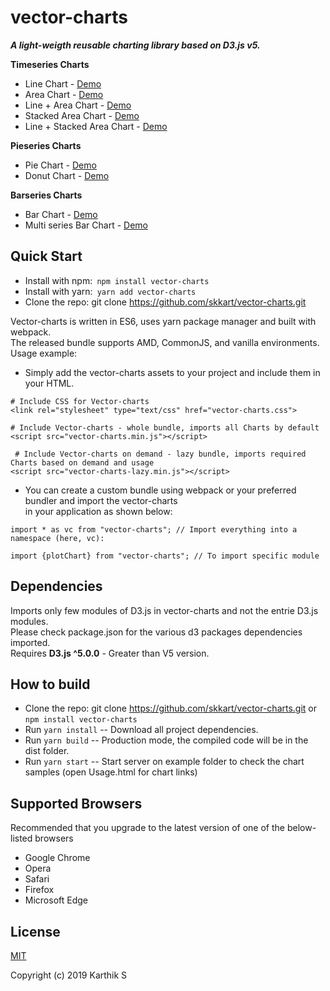 # vector-charts
***A light-weigth reusable charting library based on D3.js v5.***


**Timeseries Charts**
* Line Chart - [Demo](https://jsfiddle.net/46jtemnd/2/)
* Area Chart - [Demo](https://jsfiddle.net/46jtemnd/3/)
* Line + Area Chart - [Demo](https://jsfiddle.net/38q9n1vx/)
* Stacked Area Chart - [Demo](https://jsfiddle.net/46jtemnd/4/)
* Line + Stacked Area Chart - [Demo](https://jsfiddle.net/1scrhgb8/)

**Pieseries Charts**
* Pie Chart - [Demo](https://jsfiddle.net/46jtemnd/5/)
* Donut Chart - [Demo](https://jsfiddle.net/46jtemnd/6/)

**Barseries Charts**
* Bar Chart - [Demo](https://jsfiddle.net/46jtemnd/8/)
* Multi series Bar Chart - [Demo](https://jsfiddle.net/46jtemnd/7/)



## Quick Start
* Install with npm:``` npm install vector-charts```
* Install with yarn:``` yarn add vector-charts```
* Clone the repo: git clone https://github.com/skkart/vector-charts.git

Vector-charts is written in ES6, uses yarn package manager and built with webpack. \
The released bundle supports AMD, CommonJS, and vanilla environments. \
Usage example:
* Simply add the vector-charts assets to your project and include them in your HTML.
```
# Include CSS for Vector-charts
<link rel="stylesheet" type="text/css" href="vector-charts.css">

# Include Vector-charts - whole bundle, imports all Charts by default
<script src="vector-charts.min.js"></script>  
          
 # Include Vector-charts on demand - lazy bundle, imports required Charts based on demand and usage         
<script src="vector-charts-lazy.min.js"></script>

``` 
* You can create a custom bundle using webpack or your preferred bundler and import the vector-charts \
in your application as shown below:
```
import * as vc from "vector-charts"; // Import everything into a namespace (here, vc):

import {plotChart} from "vector-charts"; // To import specific module

```

## Dependencies
Imports only few modules of D3.js in vector-charts and not the entrie D3.js modules. \
Please check package.json for the various d3 packages dependencies imported.\
Requires **D3.js ^5.0.0** - Greater than V5 version.


## How to build
* Clone the repo: git clone https://github.com/skkart/vector-charts.git or ```npm install vector-charts```
* Run ```yarn install``` -- Download all project dependencies.
* Run ```yarn build``` -- Production mode, the compiled code will be in the dist folder.
* Run ```yarn start``` -- Start server on example folder to check the chart samples (open Usage.html for chart links)


## Supported Browsers
Recommended that you upgrade to the latest version of one of the below-listed browsers
- Google Chrome
- Opera
- Safari
- Firefox
- Microsoft Edge


## License
[MIT](LICENSE)

Copyright (c) 2019 Karthik S


